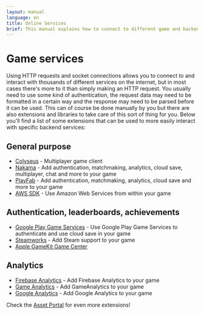 ```yaml
---
layout: manual
language: en
title: Online Services
brief: This manual explains how to connect to different game and backend services.
---
```

# Game services

Using HTTP requests and socket connections allows you to connect to and interact with thousands of different services on the internet, but in most cases there's more to it than simply making an HTTP request. You usually need to use some kind of authentication, the request data may need to be formatted in a certain way and the response may need to be parsed before it can be used. This can of course be done manually by you but there are also extensions and libraries to take care of this sort of thing for you. Below you'll find a list of some extensions that can be used to more easily interact with specific backend services:

## General purpose
* [Colyseus](https://defold.com/assets/colyseus/) - Multiplayer game client
* [Nakama](https://defold.com/assets/nakama/) - Add authentication, matchmaking, analytics, cloud save, multiplayer, chat and more to your game
* [PlayFab](https://defold.com/assets/playfabsdk/) - Add authentication, matchmaking, analytics, cloud save and more to your game
* [AWS SDK](https://github.com/britzl/aws-sdk-lua) - Use Amazon Web Services from within your game

## Authentication, leaderboards, achievements
* [Google Play Game Services](https://defold.com/assets/googleplaygameservices/) - Use Google Play Game Services to authenticate and use cloud save in your game
* [Steamworks](https://defold.com/assets/steamworks/) - Add Steam support to your game
* [Apple GameKit Game Center](https://defold.com/assets/gamekit/)

## Analytics
* [Firebase Analytics](https://defold.com/assets/googleanalyticsforfirebase/) - Add Firebase Analytics to your game
* [Game Analytics](https://gameanalytics.com/docs/item/defold-sdk) - Add GameAnalytics to your game
* [Google Analytics](https://defold.com/assets/gameanalytics/) - Add Google Analytics to your game

Check the [Asset Portal](https://www.defold.com/assets/) for even more extensions!
